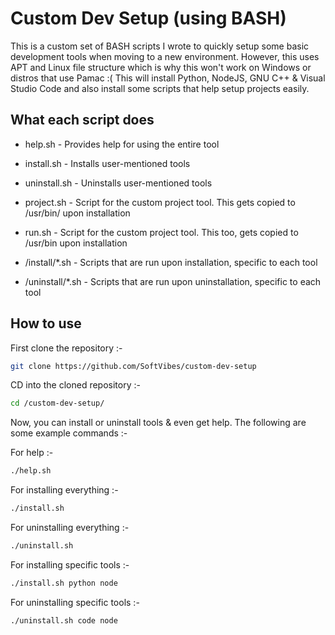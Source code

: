 # Custom Dev Setup (using BASH)

This is a custom set of BASH scripts I wrote to quickly setup some basic development tools when moving to a new environment. However, this uses APT and Linux file structure which is why this won't work on Windows or distros that use Pamac :( This will install Python, NodeJS, GNU C++ & Visual Studio Code and also install some scripts that help setup projects easily.


## What each script does

* help.sh - Provides help for using the entire tool

* install.sh - Installs user-mentioned tools

* uninstall.sh - Uninstalls user-mentioned tools

* project.sh - Script for the custom project tool. This gets copied to /usr/bin/ upon installation

* run.sh - Script for the custom project tool. This too, gets copied to /usr/bin upon installation

* /install/*.sh - Scripts that are run upon installation, specific to each tool

* /uninstall/*.sh - Scripts that are run upon uninstallation, specific to each tool

## How to use

First clone the repository :-
```bash
git clone https://github.com/SoftVibes/custom-dev-setup
```

CD into the cloned repository :-
```bash
cd /custom-dev-setup/
```

Now, you can install or uninstall tools & even get help. The following are some example commands :-

For help :-
```bash
./help.sh
```

For installing everything :-
```bash
./install.sh
```

For uninstalling everything :-
```bash
./uninstall.sh
```

For installing specific tools :-
```bash
./install.sh python node
```

For uninstalling specific tools :-
```bash
./uninstall.sh code node
```
